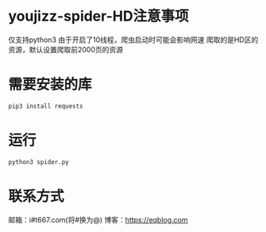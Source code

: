 # youjizz-spider-HD注意事项
仅支持python3
由于开启了10线程，爬虫启动时可能会影响网速
爬取的是HD区的资源，默认设置爬取前2000页的资源
# 需要安装的库
```bash
pip3 install requests
```
# 运行
```bash
python3 spider.py
```
# 联系方式
邮箱：i#t667.com(将#换为@)
博客：https://eqblog.com
